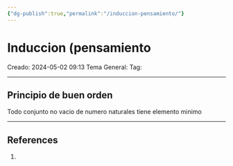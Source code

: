 ```yaml
---
{"dg-publish":true,"permalink":"/induccion-pensamiento/"}
---
```



# Induccion (pensamiento
Creado: 2024-05-02 09:13
Tema General:
Tag:


___
## Principio de buen orden

Todo conjunto no vacio de numero naturales tiene elemento minimo
___
## References
1.